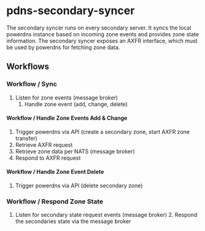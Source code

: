 # pdns-secondary-syncer
The secondary syncer runs on every secondary server. It syncs the local powerdns instance based on incoming zone events
and provides zone state information. The secondary syncer exposes an AXFR interface, which must be used by powerdns for
fetching zone data.

## Workflows
### Workflow / Sync
1. Listen for zone events (message broker)
    1. Handle zone event (add, change, delete)

#### Workflow / Handle Zone Events Add & Change
1. Trigger powerdns via API (create a secondary zone, start AXFR zone transfer)
2. Retrieve AXFR request
3. Retrieve zone data per NATS (message broker)
4. Respond to AXFR request

#### Workflow / Handle Zone Event Delete
1. Trigger powerdns via API (delete secondary zone)

### Workflow / Respond Zone State
1. Listen for secondary state request events (message broker)
    2. Respond the secondaries state via the message broker
